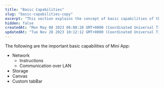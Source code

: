 ```yaml
---
title: "Basic Capabilities"
slug: "basic-capabilities-copy"
excerpt: "This section explains the concept of basic capabilities of the Mini App."
hidden: false
createdAt: "Mon May 08 2023 06:08:20 GMT+0000 (Coordinated Universal Time)"
updatedAt: "Tue Nov 28 2023 10:12:12 GMT+0000 (Coordinated Universal Time)"
---
```

The following are the important basic capabilities of Mini App:

- Network
  - Instructions
  - Communication over LAN
- Storage
- Canvas
- Custom tabBar
